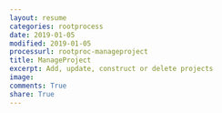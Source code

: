 ```yaml
---
layout: resume
categories: rootprocess
date: 2019-01-05
modified: 2019-01-05
processurl: rootproc-manageproject
title: ManageProject
excerpt: Add, update, construct or delete projects
image: 
comments: True
share: True
---
```

